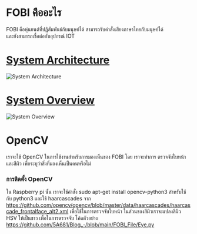 # FOBI คืออะไร
 FOBI คือหุ่นยนต์ที่ปฏิสัมพันธ์กับมนุษย์ได้ สามารถรับคำสั่งเสียงภาษาไทยกับมนุษย์ได้  
 และยังสามารถเชื่อต่อกับอุปกรณ์ IOT 
 
 # [System Architecture](https://github.com/5A681/Blog_-/blob/main/Architechure.md)
 ![System Architecture](https://user-images.githubusercontent.com/46487715/110239521-e1bd9300-7f79-11eb-9537-cebca6c4992a.png)
 # [System Overview](https://github.com/5A681/Blog_-/blob/main/README.md)
 ![System Overview](https://user-images.githubusercontent.com/46487715/109979637-ae88c300-7d31-11eb-89a2-efba68d0a19a.png) 
 # OpenCV
  เราจะใช้ OpenCV ในการใช้งานสำหรับการมองเห็นของ FOBI
  โดย เราจะทำการ ตรวจจับใบหน้าและสีผิว เพื่อระบุว่าสิ่งที่มองเห็นเป็นคนหรือไม่
  ### การติดตั้ง OpenCV
   ใน Raspberry pi นั้น เราจะใช้คำสั่ง sudo apt-get install opencv-python3 สำหรับใช้กับ python3
   และใช้ haarcascades จาก https://github.com/opencv/opencv/blob/master/data/haarcascades/haarcascade_frontalface_alt2.xml
   เพื่อใช้ในการตรวจจับใบหน้า ในส่วนของสีผิวเราจะแปลงสีผิว HSV ให้เป็นขาว เพื่อในการตรวจจับ
   โค้ดตัวอย่าง https://github.com/5A681/Blog_-/blob/main/FOBI_File/Eye.py
   
     
